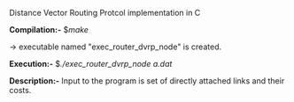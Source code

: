 Distance Vector Routing Protcol implementation in C

**Compilation:-**
$*make*

-> executable named "exec_router_dvrp_node" is created.

**Execution:-**
$*./exec_router_dvrp_node a.dat*

**Description:-**
Input to the program is set of directly attached links and their costs.

